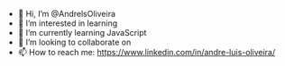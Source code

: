 - 👋 Hi, I’m @AndrelsOliveira
- 👀 I’m interested in learning
- 🌱 I’m currently learning JavaScript
- 💞️ I’m looking to collaborate on 
- 📫 How to reach me: https://www.linkedin.com/in/andre-luis-oliveira/

